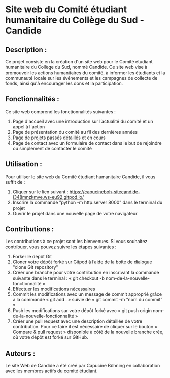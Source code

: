 # Site web du Comité étudiant humanitaire du Collège du Sud - Candide 
## Description :     
Ce projet consiste en la création d'un site web pour le Comité étudiant humanitaire du Collège du Sud, nommé Candide. Ce site web vise à promouvoir les actions humanitaires du comité, à informer les étudiants et la communauté locale sur les événements et les campagnes de collecte de fonds, ainsi qu'à encourager les dons et la participation.    

## Fonctionnalités :     
Ce site web comprend les fonctionnalités suivantes :     
1.	Page d'accueil avec une introduction sur l’actualité du comité et un appel à l'action    
2.	Page de présentation du comité au fil des dernières années     
3.	Page de projets passés détaillés et en cours     
4.	Page de contact avec un formulaire de contact dans le but de rejoindre ou simplement de contacter le comité     
## Utilisation :     
Pour utiliser le site web du Comité étudiant humanitaire Candide, il vous suffit de :
1.  Cliquer sur le lien suivant : https://capucineboh-sitecandide-i348mnzkmve.ws-eu92.gitpod.io/ 
2.  Inscrire la commande ”python -m http.server 8000” dans le terminal du projet
3.  Ouvrir le projet dans une nouvelle page de votre navigateur     

## Contributions :     
Les contributions à ce projet sont les bienvenues. Si vous souhaitez contribuer, vous pouvez suivre les étapes suivantes :     
1.	Forker le dépôt Git     
2.	Cloner votre dépôt forké sur Gitpod à l’aide de la boîte de dialogue "clone Git repository"     
3.	Créer une branche pour votre contribution en inscrivant la commande suivante dans le terminal : « git checkout -b nom-de-la-nouvelle-fonctionnalité »   
4.	Effectuer les modifications nécessaires       
5.	Commit les modifications avec un message de commit approprié grâce à la commande « git add . » suivie de « git commit -m ”nom du commit” »      
6.	Push les modifications sur votre dépôt forké avec « git push origin nom-de-la-nouvelle-fonctionnalité »      
7.	Créer une pull request avec une description détaillée de votre contribution. Pour ce faire il est nécessaire de cliquer sur le bouton « Compare & pull request » disponible à côté de la nouvelle branche crée, où votre dépôt est forké sur GitHub.      

## Auteurs :       
Le site Web de Candide a été créé par Capucine Böhning en collaboration avec les membres actifs du comité étudiant.      


